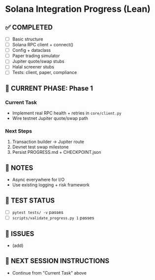 # Solana Integration Progress (Lean)

## ✅ COMPLETED
- [ ] Basic structure
- [ ] Solana RPC client + connect()
- [ ] Config + dataclass
- [ ] Paper trading simulator
- [ ] Jupiter quote/swap stubs
- [ ] Halal screener stubs
- [ ] Tests: client, paper, compliance

## 🚧 CURRENT PHASE: Phase 1

### Current Task
- Implement real RPC health + retries in `core/client.py`
- Wire testnet Jupiter quote/swap path

### Next Steps
1) Transaction builder → Jupiter route
2) Devnet test swap milestone
3) Persist PROGRESS.md + CHECKPOINT.json

## 🔧 NOTES
- Async everywhere for I/O
- Use existing logging + risk framework

## 🧪 TEST STATUS
- [ ] `pytest tests/ -v` passes
- [ ] `scripts/validate_progress.py 1` passes

## 🚨 ISSUES
- (add)

## 📝 NEXT SESSION INSTRUCTIONS
- Continue from "Current Task" above
